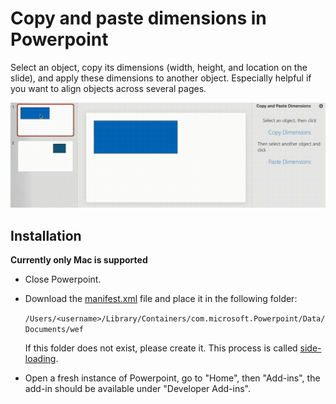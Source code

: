 # Copy and paste dimensions in Powerpoint

Select an object, copy its dimensions (width, height, and location on the slide), and apply these dimensions to another object. Especially helpful if you want to align objects across several pages.


![Screen recording showing how to copy dimensions](/assets/screen-recording-copy-dimensions.gif)


## Installation

**Currently only Mac is supported**

* Close Powerpoint.

* Download the [manifest.xml](https://copy-dimensions.vercel.app/manifest.xml) file and place it in the following folder:
 
    `/Users/<username>/Library/Containers/com.microsoft.Powerpoint/Data/Documents/wef`
 
    If this folder does not exist, please create it. This process is called [side-loading](https://learn.microsoft.com/en-us/office/dev/add-ins/testing/test-debug-office-add-ins#sideload-an-office-add-in-for-testing).

* Open a fresh instance of Powerpoint, go to "Home", then "Add-ins", the add-in should be available under "Developer Add-ins".

